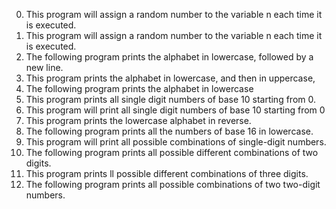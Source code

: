 0. This program will assign a random number to the variable n each time it is executed.
1. This program will assign a random number to the variable n each time it is executed.
2. The following program   prints the alphabet in lowercase, followed by a new line.
3. This program prints the alphabet in lowercase, and then in uppercase,
4. The following program   prints the alphabet in lowercase
5. This program prints  all single digit numbers of base 10 starting from 0.
6. This program will print  all single digit numbers of base 10 starting from 0
7. This program prints the lowercase alphabet in reverse.
8. The following program prints all the numbers of base 16 in lowercase.
9. This program will print all possible combinations of single-digit numbers.
10. The following program prints all possible different combinations of two digits.
11. This program prints  ll possible different combinations of three digits.
12. The following program prints all possible combinations of two two-digit numbers.
